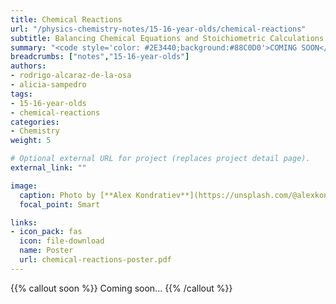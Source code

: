 ```yaml
---
title: Chemical Reactions
url: "/physics-chemistry-notes/15-16-year-olds/chemical-reactions"
subtitle: Balancing Chemical Equations and Stoichiometric Calculations
summary: "<code style='color: #2E3440;background:#88C0D0'>COMING SOON</code> <br> Balancing Chemical Equations, Mass-Mass Calculations and Mass-Volume Calculations."
breadcrumbs: ["notes","15-16-year-olds"]
authors:
- rodrigo-alcaraz-de-la-osa
- alicia-sampedro
tags:
- 15-16-year-olds
- chemical-reactions
categories:
- Chemistry
weight: 5

# Optional external URL for project (replaces project detail page).
external_link: ""

image:
  caption: Photo by [**Alex Kondratiev**](https://unsplash.com/@alexkondratiev) on [Unsplash](https://unsplash.com)
  focal_point: Smart

links:
- icon_pack: fas
  icon: file-download
  name: Poster
  url: chemical-reactions-poster.pdf
---
```


{{% callout soon %}}
Coming soon...
{{% /callout %}}	
